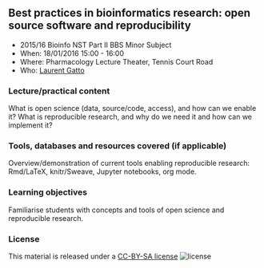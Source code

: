 ## Best practices in bioinformatics research: open source software and reproducibility

* 2015/16 Bioinfo NST Part II BBS Minor Subject 
* When: 18/01/2016 15:00 - 16:00
* Where: Pharmacology Lecture Theater, Tennis Court Road
* Who: [Laurent Gatto](http://cpu.sysbiol.cam.ac.uk/)

### Lecture/practical content

What is open science (data, source/code, access), and how can we
enable it?  What is reproducible research, and why do we need it and
how can we implement it?

### Tools, databases and resources covered (if applicable)

Overview/demonstration of current tools enabling reproducible
research: Rmd/LaTeX, knitr/Sweave, Jupyter notebooks, org mode.

### Learning objectives

Familiarise students with concepts and tools of open science and
reproducible research. 


### License

This material is released under a
[CC-BY-SA license](https://creativecommons.org/licenses/by-sa/4.0/)
![license](https://licensebuttons.net/l/by-sa/3.0/88x31.png)
